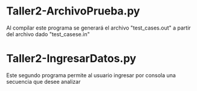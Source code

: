 # Taller2-ArchivoPrueba.py
Al compilar este programa se generará el archivo "test_cases.out" a partir del archivo dado "test_casese.in"
# Taller2-IngresarDatos.py
Este segundo programa permite al usuario ingresar por consola una secuencia que desee analizar
